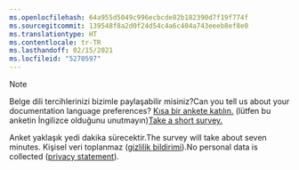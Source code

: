 ```yaml
---
ms.openlocfilehash: 64a955d5049c996ecbcde82b182390d7f19f774f
ms.sourcegitcommit: 139548f8a2d0f24d54c4a6c404a743eeeb8ef8e0
ms.translationtype: HT
ms.contentlocale: tr-TR
ms.lasthandoff: 02/15/2021
ms.locfileid: "5270597"
---
```

> [!NOTE]
><span data-ttu-id="0fbb1-101">Belge dili tercihlerinizi bizimle paylaşabilir misiniz?</span><span class="sxs-lookup"><span data-stu-id="0fbb1-101">Can you tell us about your documentation language preferences?</span></span> <span data-ttu-id="0fbb1-102">[Kısa bir ankete katılın.](https://aka.ms/BAG_Docs_Language_Survey) (lütfen bu anketin İngilizce olduğunu unutmayın)</span><span class="sxs-lookup"><span data-stu-id="0fbb1-102">[Take a short survey.](https://aka.ms/BAG_Docs_Language_Survey)</span></span>
>
><span data-ttu-id="0fbb1-103">Anket yaklaşık yedi dakika sürecektir.</span><span class="sxs-lookup"><span data-stu-id="0fbb1-103">The survey will take about seven minutes.</span></span> <span data-ttu-id="0fbb1-104">Kişisel veri toplanmaz ([gizlilik bildirimi](https://go.microsoft.com/fwlink/?LinkId=521839)).</span><span class="sxs-lookup"><span data-stu-id="0fbb1-104">No personal data is collected ([privacy statement](https://go.microsoft.com/fwlink/?LinkId=521839)).</span></span>
